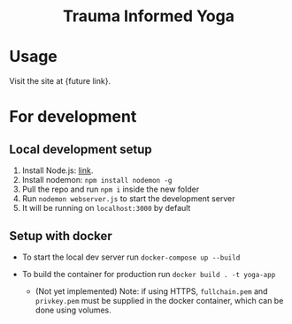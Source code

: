<h1 align="center">
	Trauma Informed Yoga
</h1>

# Usage

Visit the site at {future link}.

# For development

## Local development setup

1. Install Node.js: [link](https://nodejs.org).
2. Install nodemon: `npm install nodemon -g`
3. Pull the repo and run `npm i` inside the new folder
4. Run `nodemon webserver.js` to start the development server
5. It will be running on `localhost:3000` by default

## Setup with docker

-   To start the local dev server run `docker-compose up --build`

-   To build the container for production run `docker build . -t yoga-app`
    -   (Not yet implemented) Note: if using HTTPS, `fullchain.pem` and `privkey.pem` must be supplied in the docker container, which can be done using volumes.
